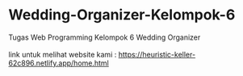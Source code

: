 # Wedding-Organizer-Kelompok-6
Tugas Web Programming Kelompok 6 Wedding Organizer <br></br>
link untuk melihat website kami : https://heuristic-keller-62c896.netlify.app/home.html

